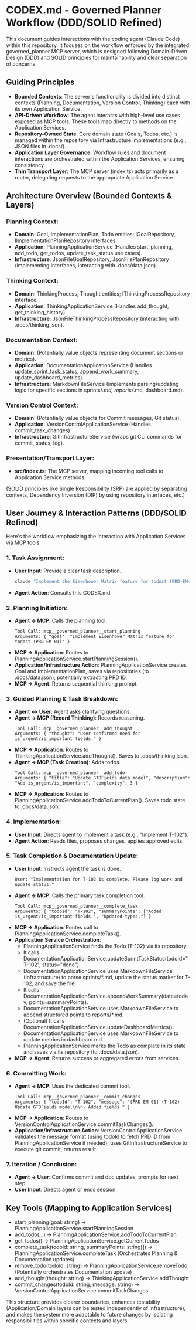 # CODEX.md - Governed Planner Workflow (DDD/SOLID Refined)

This document guides interactions with the coding agent (Claude Code) within this repository. It focuses on the workflow enforced by the integrated governed_planner MCP server, which is designed following Domain-Driven Design (DDD) and SOLID principles for maintainability and clear separation of concerns.

## Guiding Principles

- **Bounded Contexts**: The server's functionality is divided into distinct contexts (Planning, Documentation, Version Control, Thinking) each with its own Application Service.
- **API-Driven Workflow**: The agent interacts with high-level use cases exposed as MCP tools. These tools map directly to methods on the Application Services.
- **Repository-Owned State**: Core domain state (Goals, Todos, etc.) is managed within the repository via Infrastructure implementations (e.g., JSON files in .docs/).
- **Application Layer Governance**: Workflow rules and document interactions are orchestrated within the Application Services, ensuring consistency.
- **Thin Transport Layer**: The MCP server (index.ts) acts primarily as a router, delegating requests to the appropriate Application Service.

## Architecture Overview (Bounded Contexts & Layers)

### Planning Context:
- **Domain**: Goal, ImplementationPlan, Todo entities; IGoalRepository, IImplementationPlanRepository interfaces.
- **Application**: PlanningApplicationService (Handles start_planning, add_todo, get_todos, update_task_status use cases).
- **Infrastructure**: JsonFileGoalRepository, JsonFilePlanRepository (implementing interfaces, interacting with .docs/data.json).

### Thinking Context:
- **Domain**: ThinkingProcess, Thought entities; IThinkingProcessRepository interface.
- **Application**: ThinkingApplicationService (Handles add_thought, get_thinking_history).
- **Infrastructure**: JsonFileThinkingProcessRepository (interacting with .docs/thinking.json).

### Documentation Context:
- **Domain**: (Potentially value objects representing document sections or metrics).
- **Application**: DocumentationApplicationService (Handles update_sprint_task_status, append_work_summary, update_dashboard_metrics).
- **Infrastructure**: MarkdownFileService (implements parsing/updating logic for specific sections in sprints/*.md, reports/*.md, dashboard.md).

### Version Control Context:
- **Domain**: (Potentially value objects for Commit messages, Git status).
- **Application**: VersionControlApplicationService (Handles commit_task_changes).
- **Infrastructure**: GitInfrastructureService (wraps git CLI commands for commit, status, log).

### Presentation/Transport Layer:
- **src/index.ts**: The MCP server, mapping incoming tool calls to Application Service methods.

(SOLID principles like Single Responsibility (SRP) are applied by separating contexts, Dependency Inversion (DIP) by using repository interfaces, etc.)

## User Journey & Interaction Patterns (DDD/SOLID Refined)

Here's the workflow emphasizing the interaction with Application Services via MCP tools:

### 1. Task Assignment:
- **User Input**: Provide a clear task description.
  ```bash
  claude "Implement the Eisenhower Matrix feature for todost (PRD-EM-01), see sprint plan docs/planning/sprints/sprint_2025-05-06.md"
  ```
- **Agent Action**: Consults this CODEX.md.

### 2. Planning Initiation:
- **Agent → MCP**: Calls the planning tool.
  ```
  Tool Call: mcp__governed_planner__start_planning
  Arguments: { "goal": "Implement Eisenhower Matrix feature for todost (PRD-EM-01)" }
  ```
- **MCP → Application**: Routes to PlanningApplicationService.startPlanningSession().
- **Application/Infrastructure Action**: PlanningApplicationService creates Goal and ImplementationPlan, saves via repositories (to .docs/data.json), potentially extracting PRD ID.
- **MCP → Agent**: Returns sequential thinking prompt.

### 3. Guided Planning & Task Breakdown:
- **Agent ↔ User**: Agent asks clarifying questions.
- **Agent → MCP (Record Thinking)**: Records reasoning.
  ```
  Tool Call: mcp__governed_planner__add_thought
  Arguments: { "thought": "User confirmed need for is_urgent/is_important fields." }
  ```
- **MCP → Application**: Routes to ThinkingApplicationService.addThought(). Saves to .docs/thinking.json.
- **Agent → MCP (Task Creation)**: Adds todos.
  ```
  Tool Call: mcp__governed_planner__add_todo
  Arguments: { "title": "Update GTDFields data model", "description": "Add is_urgent/is_important", "complexity": 3 }
  ```
- **MCP → Application**: Routes to PlanningApplicationService.addTodoToCurrentPlan(). Saves todo state to .docs/data.json.

### 4. Implementation:
- **User Input**: Directs agent to implement a task (e.g., "Implement T-102").
- **Agent Action**: Reads files, proposes changes, applies approved edits.

### 5. Task Completion & Documentation Update:
- **User Input**: Instructs agent the task is done.
  ```
  User: "Implementation for T-102 is complete. Please log work and update status."
  ```
- **Agent → MCP**: Calls the primary task completion tool.
  ```
  Tool Call: mcp__governed_planner__complete_task
  Arguments: { "todoId": "T-102", "summaryPoints": ["Added is_urgent/is_important fields.", "Updated types."] }
  ```
- **MCP → Application**: Routes call to PlanningApplicationService.completeTask().
- **Application Service Orchestration**:
  - PlanningApplicationService finds the Todo (T-102) via its repository.
  - It calls DocumentationApplicationService.updateSprintTaskStatus(todoId="T-102", status="done").
  - DocumentationApplicationService uses MarkdownFileService (Infrastructure) to parse sprints/*.md, update the status marker for T-102, and save the file.
  - It calls DocumentationApplicationService.appendWorkSummary(date=today, points=summaryPoints).
  - DocumentationApplicationService uses MarkdownFileService to append structured points to reports/*.md.
  - (Optional) It calls DocumentationApplicationService.updateDashboardMetrics().
  - DocumentationApplicationService uses MarkdownFileService to update metrics in dashboard.md.
  - PlanningApplicationService marks the Todo as complete in its state and saves via its repository (to .docs/data.json).
- **MCP → Agent**: Returns success or aggregated errors from services.

### 6. Committing Work:
- **Agent → MCP**: Uses the dedicated commit tool.
  ```
  Tool Call: mcp__governed_planner__commit_changes
  Arguments: { "todoId": "T-102", "message": "[PRD-EM-01] (T-102) Update GTDFields model\n\n- Added fields." }
  ```
- **MCP → Application**: Routes to VersionControlApplicationService.commitTaskChanges().
- **Application/Infrastructure Action**: VersionControlApplicationService validates the message format (using todoId to fetch PRD ID from PlanningApplicationService if needed), uses GitInfrastructureService to execute git commit, returns result.

### 7. Iteration / Conclusion:
- **Agent → User**: Confirms commit and doc updates, prompts for next step.
- **User Input**: Directs agent or ends session.

## Key Tools (Mapping to Application Services)

- start_planning(goal: string) → PlanningApplicationService.startPlanningSession
- add_todo(...) → PlanningApplicationService.addTodoToCurrentPlan
- get_todos() → PlanningApplicationService.getCurrentTodos
- complete_task(todoId: string, summaryPoints: string[]) → PlanningApplicationService.completeTask (Orchestrates Planning & Documentation updates)
- remove_todo(todoId: string) → PlanningApplicationService.removeTodo (Potentially orchestrates Documentation update)
- add_thought(thought: string) → ThinkingApplicationService.addThought
- commit_changes(todoId: string, message: string) → VersionControlApplicationService.commitTaskChanges

This structure provides clearer boundaries, enhances testability (Application/Domain layers can be tested independently of Infrastructure), and makes the system more adaptable to future changes by isolating responsibilities within specific contexts and layers.